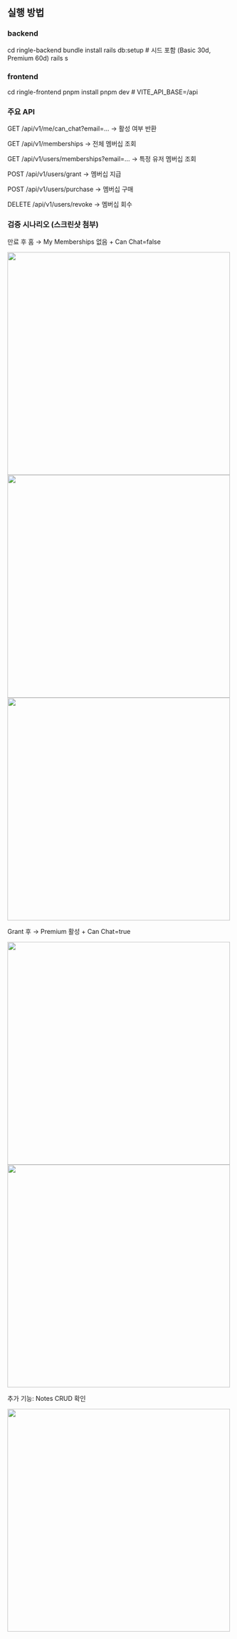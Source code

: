 ## 실행 방법



### backend
cd ringle-backend
bundle install
rails db:setup   # 시드 포함 (Basic 30d, Premium 60d)
rails s

### frontend
cd ringle-frontend
pnpm install
pnpm dev  # VITE_API_BASE=/api



### 주요 API

GET /api/v1/me/can_chat?email=... → 활성 여부 반환

GET /api/v1/memberships → 전체 멤버십 조회

GET /api/v1/users/memberships?email=... → 특정 유저 멤버십 조회

POST /api/v1/users/grant → 멤버십 지급

POST /api/v1/users/purchase → 멤버십 구매

DELETE /api/v1/users/revoke → 멤버십 회수



### 검증 시나리오 (스크린샷 첨부)

만료 후 홈 → My Memberships 없음 + Can Chat=false

<img src="screen_A_ping.png" width="500"/>  
<img src="screen_B_expired_home.png" width="500"/>  
<img src="screen_C_chat_block.png" width="500"/>  

Grant 후 → Premium 활성 + Can Chat=true

<img src="screen_D_grant_home.png" width="500"/>  
<img src="screen_E_chat_welcome.png" width="500"/>  

추가 기능: Notes CRUD 확인

<img src="screen_F_notes.png" width="500"/>

